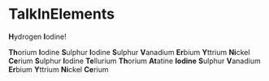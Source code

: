 # TalkInElements

**H**ydrogen **I**odine!

**Th**orium **I**odine **S**ulphur
**I**odine **S**ulphur
**V**anadium **Er**bium **Y**ttrium
**Ni**ckel **Ce**rium
**S**ulphur **I**odine **Te**llurium
**Th**orium **At**atine
**Iodine** **S**ulphur
**V**anadium **Er**bium **Y**ttrium
**Ni**ckel **Ce**rium
